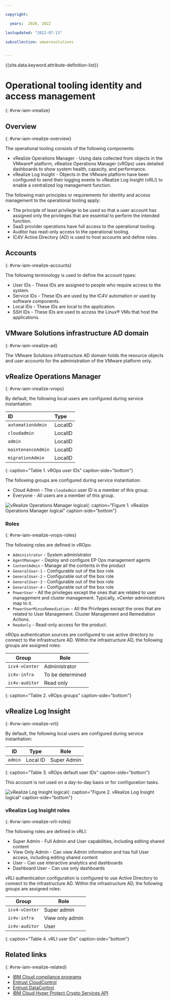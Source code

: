 ```yaml
---

copyright:

  years:  2020, 2022

lastupdated: "2022-07-13"

subcollection: vmwaresolutions


---
```


{{site.data.keyword.attribute-definition-list}}

# Operational tooling identity and access management
{: #vrw-iam-vrealize}

## Overview
{: #vrw-iam-vrealize-overview}

The operational tooling consists of the following components:

* vRealize Operations Manager - Using data collected from objects in the VMware® platform, vRealize Operations Manager (vROps) uses detailed dashboards to show system health, capacity, and performance.
* vRealize Log Insight - Objects in the VMware platform have been configured to send their logging events to vRealize Log Insight (vRLI) to enable a centralized log management function.

The following main principles or requirements for identity and access management to the operational tooling apply:
* The principle of least privilege to be used so that a user account has assigned only the privileges that are essential to perform the intended function.
* SaaS provider operations have full access to the operational tooling.
* Auditor has read-only access to the operational tooling.
* IC4V Active Directory (AD) is used to host accounts and define roles.

## Accounts
{: #vrw-iam-vrealize-accounts}

The following terminology is used to define the account types:

* User IDs - These IDs are assigned to people who require access to the system.
* Service IDs - These IDs are used by the IC4V automation or used by software components.
* Local IDs - These IDs are local to the application.
* SSH IDs - These IDs are used to access the Linux® VMs that host the applications.

## VMware Solutions infrastructure AD domain
{: #vrw-iam-vrealize-ad}

The VMware Solutions infrastructure AD domain holds the resource objects and user accounts for the administration of the VMware platform only.

## vRealize Operations Manager
{: #vrw-iam-vrealize-vrops}

By default, the following local users are configured during service instantiation:

| ID  | Type |
|:--- |:---- |
| `automationAdmin` | LocalID |
| `cloudadmin` | LocalID |
| `admin` | LocalID |
| `maintenanceAdmin` | LocalID |
| `migrationAdmin` | LocalID |
{: caption="Table 1. vROps user IDs" caption-side="bottom"}

The following groups are configured during service instantiation:

* Cloud Admin - The `cloudadmin` user ID is a member of this group.
* Everyone - All users are a member of this group.

![vRealize Operations Manager logical](../../images/vrw-vrops.svg){: caption="Figure 1. vRealize Operations Manager logical" caption-side="bottom"}

### Roles
{: #vrw-iam-vrealize-vrops-roles}

The following roles are defined in vROps:
* `Administrator` - System administrator
* `AgentManager` - Deploy and configure EP Ops management agents
* `ContentAdmin` - Manage all the contents in the product
* `GeneralUser-1` - Configurable out of the box role
* `GeneralUser-2` - Configurable out of the box role
* `GeneralUser-3` - Configurable out of the box role
* `GeneralUser-4` - Configurable out of the box role
* `PowerUser` - All the privileges except the ones that are related to user management and cluster management. Typically, vCenter administrators map to it.
* `PowerUserMinusRemediation` - All the Privileges except the ones that are related to User Management. Cluster Management and Remediation Actions.
* `Readonly` - Read-only access for the product.

vROps authentication sources are configured to use active directory to connect to the infrastructure AD. Within the infrastructure AD, the following groups are assigned roles:

| Group | Role |
|---|---|
| `icv4-vCenter` | Administrator |
| `ic4v-infra`  | To be determined |
| `ic4v-auditor` | Read only |
{: caption="Table 2. vROps groups" caption-side="bottom"}

## vRealize Log Insight
{: #vrw-iam-vrealize-vrli}

By default, the following local users are configured during service instantiation:

| ID | Type | Role |
|---|---|---|
| `admin` | Local ID | Super Admin |
{: caption="Table 3. vROps default user IDs" caption-side="bottom"}

This account is not used on a day-to-day basis or for configuration tasks.

![vRealize Log Insight logical](../../images/vrw-vrli.svg){: caption="Figure 2. vRealize Log Insight logical" caption-side="bottom"}

### vRealize Log Insight roles
{: #vrw-iam-vrealize-vrli-roles}

The following roles are defined in vRLI:
* Super Admin - Full Admin and User capabilities, including editing shared content
* View Only Admin - Can view Admin information and has full User access, including editing shared content
* User - Can use interactive analytics and dashboards
* Dashboard User - Can use only dashboards

vRLI authentication configuration is configured to use Active Directory to connect to the infrastructure AD. Within the infrastructure AD, the following groups are assigned roles:

| Group | Role |
|---|---|
| `icv4-vCenter` | Super admin |
| `ic4v-infra`  | View only admin |
| `ic4v-auditor` | User |
{: caption="Table 4. vRLI user IDs" caption-side="bottom"}

## Related links
{: #vrw-iam-vrealize-related}

* [IBM Cloud compliance programs](https://www.ibm.com/cloud/compliance)
* [Entrust CloudControl](/docs/vmwaresolutions?topic=vmwaresolutions-entrust-cc_considerations)
* [Entrust DataControl](/docs/vmwaresolutions?topic=vmwaresolutions-entrust-dc_considerations)
* [IBM Cloud Hyper Protect Crypto Services API](/apidocs/hs-crypto)
